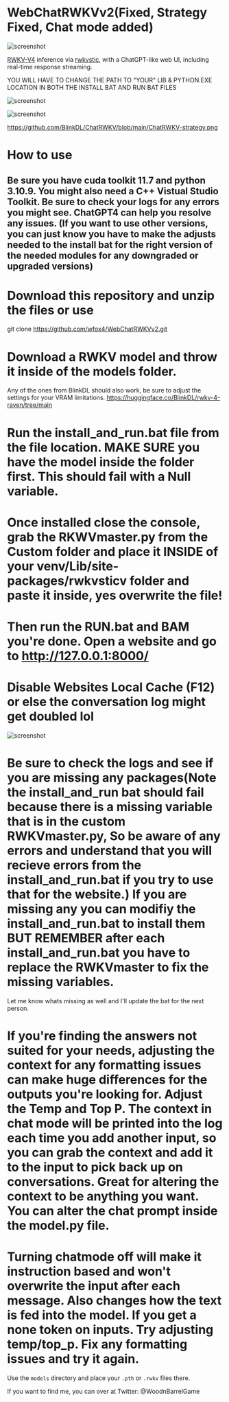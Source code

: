 # WebChatRWKVv2(Fixed, Strategy Fixed, Chat mode added)

![screenshot](https://github.com/wfox4/WebChatRWKVv2/blob/main/.github/images/screenshot11.png)

[RWKV-V4](https://github.com/BlinkDL/RWKV-LM) inference via
[rwkvstic](https://github.com/harrisonvanderbyl/rwkvstic), with a ChatGPT-like
web UI, including real-time response streaming.

YOU WILL HAVE TO CHANGE THE PATH TO "YOUR" LIB & PYTHON.EXE LOCATION IN BOTH THE INSTALL BAT AND RUN BAT FILES

![screenshot](https://github.com/wfox4/WebChatRWKVv2/blob/main/.github/images/screenshot8.png)

![screenshot](https://github.com/wfox4/WebChatRWKVv2/blob/main/.github/images/screenshot12.png)

https://github.com/BlinkDL/ChatRWKV/blob/main/ChatRWKV-strategy.png

# How to use

## Be sure you have cuda toolkit 11.7 and python 3.10.9. You might also need a C++ Vistual Studio Toolkit. Be sure to check your logs for any errors you might see. ChatGPT4 can help you resolve any issues. (If you want to use other versions, you can just know you have to make the adjusts needed to the install bat for the right version of the needed modules for any downgraded or upgraded versions)

# Download this repository and unzip the files or use
git clone https://github.com/wfox4/WebChatRWKVv2.git

# Download a RWKV model and throw it inside of the models folder. 

Any of the ones from BlinkDL should also work, be sure to adjust the settings for your VRAM limitations.
https://huggingface.co/BlinkDL/rwkv-4-raven/tree/main


# Run the install_and_run.bat file from the file location. MAKE SURE you have the model inside the folder first. This should fail with a Null variable.

# Once installed close the console, grab the RKWVmaster.py from the Custom folder and place it INSIDE of your venv/Lib/site-packages/rwkvsticv folder and paste it inside, yes overwrite the file!

# Then run the RUN.bat and BAM you're done. Open a website and go to http://127.0.0.1:8000/

# Disable Websites Local Cache (F12) or else the conversation log might get doubled lol

![screenshot](https://github.com/wfox4/WebChatRWKVv2/blob/main/.github/images/DisableLocalCacheSoTheLogWorks.png)

# Be sure to check the logs and see if you are missing any packages(Note the install_and_run bat should fail because there is a missing variable that is in the custom RWKVmaster.py, So be aware of any errors and understand that you will recieve errors from the install_and_run.bat if you try to use that for the website.) If you are missing any you can modifiy the install_and_run.bat to install them BUT REMEMBER after each install_and_run.bat you have to replace the RWKVmaster to fix the missing variables.
Let me know whats missing as well and I'll update the bat for the next person.

# If you're finding the answers not suited for your needs, adjusting the context for any formatting issues can make huge differences for the outputs you're looking for. Adjust the Temp and Top P. The context in chat mode will be printed into the log each time you add another input, so you can grab the context and add it to the input to pick back up on conversations. Great for altering the context to be anything you want. You can alter the chat prompt inside the model.py file.

# Turning chatmode off will make it instruction based and won't overwrite the input after each message. Also changes how the text is fed into the model. If you get a none token on inputs. Try adjusting temp/top_p. Fix any formatting issues and try it again.

Use the `models` directory and place your `.pth` or `.rwkv` files there.



If you want to find me, you can over at Twitter: @WoodnBarrelGame
